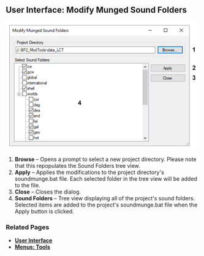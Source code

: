 ## User Interface: Modify Munged Sound Folders

![Modify Munged Sound Folders](images/ui_modifymungedsoundfolders.png)

1. **Browse** – Opens a prompt to select a new project directory. Please note that this repopulates the Sound Folders tree view.
2. **Apply** – Applies the modifications to the project directory's soundmunge.bat file. Each selected folder in the tree view will be added to the file.
3. **Close** – Closes the dialog.
4. **Sound Folders** – Tree view displaying all of the project's sound folders. Selected items are added to the project's soundmunge.bat file when the Apply button is clicked.

### Related Pages

- [**User Interface**](topic_ui.html)
- [**Menus: Tools**](topic_menu_tools.html)